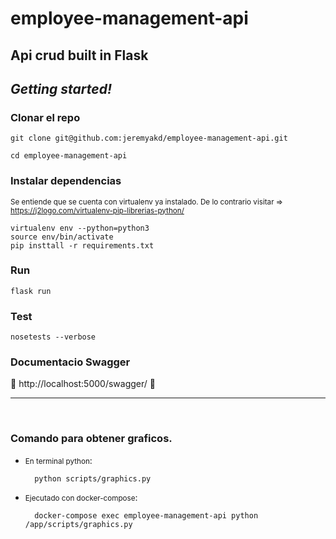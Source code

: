 # employee-management-api

## Api crud built in Flask


## *Getting started!*

### Clonar el repo

    git clone git@github.com:jeremyakd/employee-management-api.git

    cd employee-management-api

### Instalar dependencias 
<small>Se entiende que se cuenta con virtualenv ya instalado. De lo contrario visitar => https://j2logo.com/virtualenv-pip-librerias-python/</small>

    virtualenv env --python=python3
    source env/bin/activate
    pip insttall -r requirements.txt

### Run

    flask run

### Test

    nosetests --verbose

### Documentacio Swagger
:link: http://localhost:5000/swagger/ :link:

<hr>
<br>

### Comando para obtener graficos.

- <small>En terminal python</small>:

        python scripts/graphics.py

- <small>Ejecutado con docker-compose</small>:

        docker-compose exec employee-management-api python /app/scripts/graphics.py



